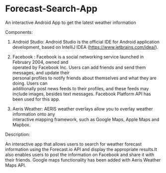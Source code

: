 # Forecast-Search-App
An interactive Android App to get the latest weather information

Components:

1. Android Studio: Android	 Studio	 is	 the	 official	 IDE	 for	 Android	 application	 development,	 based	 on	
IntelliJ	IDEA	(https://www.jetbrains.com/idea/). 

2. Facebook : Facebook	 is	 a	 social	 networking	 service	 launched	 in	 February	 2004,	 owned	 and	
operated	by	Facebook	Inc.	Users	can	add	friends	and	send	them	messages,	and	update	their	
personal	 profiles	 to	 notify	 friends	 about	 themselves	 and	 what	 they	 are	 doing.	 Users	 can	
additionally	post	news	feeds	to	their	profiles,	and	these	feeds	may	include images,	besides	
text	messages. Facebook Platform API has been used for this app.

3. Aeris Weather: AERIS	 weather	 overlays	 allow	 you	 to	 overlay	 weather	 information	 onto	 any	
interactive	mapping	framework,	such	as	Google	Maps,	Apple	Maps	and	Mapbox.

Description:

An interactive app that allows users	to	search	for	weather	forecast	information	using	the	Forecast.io	API	and	
display	the	appropriate results.It also enables users to post the information on Facebook and share it with their friends. Google maps functionality has been added with Aeris Weather Maps API.	
